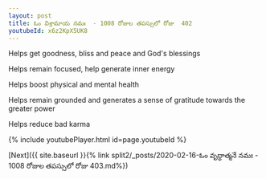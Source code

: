 ```yaml
---
layout: post
title: ఓం విశ్రామాయ నమః  - 1008 రోజుల తపస్సులో రోజు  402
youtubeId: x6z2KpX5UK8
---
```

 
 
Helps get goodness, bliss and peace and God's blessings
 
Helps remain focused, help generate inner energy 
 
Helps boost physical and mental health 
 
Helps remain grounded and generates a sense of gratitude towards the greater power 
 
Helps reduce bad karma
 
 
 
 


{% include youtubePlayer.html id=page.youtubeId %}
 
[Next]({{ site.baseurl }}{% link  split2/_posts/2020-02-16-ఓం వృద్ధాత్మనే నమః  - 1008 రోజుల తపస్సులో రోజు  403.md%})
 
